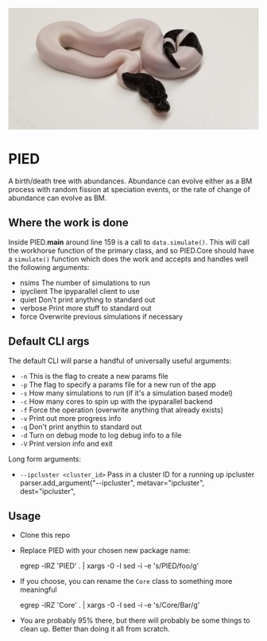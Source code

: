 ![panda pied python](./img/pied.png)

# PIED
A birth/death tree with abundances. Abundance can evolve either as a BM process
with random fission at speciation events, or the rate of change of abundance
can evolve as BM.

## Where the work is done
Inside PIED.__main__ around line 159 is a call to `data.simulate()`. This
will call the workhorse function of the primary class, and so PIED.Core
should have a `simulate()` function which does the work and accepts and
handles well the following arguments:
* nsims     The number of simulations to run 
* ipyclient The ipyparallel client to use
* quiet     Don't print anything to standard out
* verbose   Print more stuff to standard out
* force     Overwrite previous simulations if necessary

## Default CLI args
The default CLI will parse a handful of universally useful arguments:
* `-n`  This is the flag to create a new params file
* `-p`  The flag to specify a params file for a new run of the app
* `-s`  How many simulations to run (if it's a simulation based model)
* `-c`  How many cores to spin up with the ipyparallel backend
* `-f`  Force the operation (overwrite anything that already exists)
* `-v`  Print out more progress info
* `-q`  Don't print anythin to standard out
* `-d`  Turn on debug mode to log debug info to a file
* `-V`  Print version info and exit

Long form arguments:

* `--ipcluster <cluster_id>`    Pass in a cluster ID for a running up ipcluster
    parser.add_argument("--ipcluster", metavar="ipcluster", dest="ipcluster",

## Usage
* Clone this repo
* Replace PIED with your chosen new package name:

    egrep -lRZ 'PIED' . | xargs -0 -l sed -i -e 's/PIED/foo/g'

* If you choose, you can rename the `Core` class to something more meaningful

    egrep -lRZ 'Core' . | xargs -0 -l sed -i -e 's/Core/Bar/g'

* You are probably 95% there, but there will probably be some things to clean
up. Better than doing it all from scratch.
